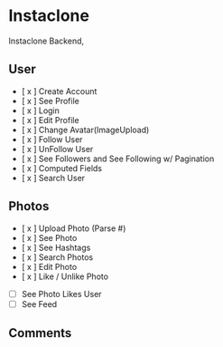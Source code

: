 # Instaclone

Instaclone Backend,

## User

- [ x ] Create Account
- [ x ] See Profile
- [ x ] Login
- [ x ] Edit Profile
- [ x ] Change Avatar(ImageUpload)
- [ x ] Follow User
- [ x ] UnFollow User
- [ x ] See Followers and See Following w/ Pagination
- [ x ] Computed Fields
- [ x ] Search User

## Photos

- [ x ] Upload Photo (Parse #)
- [ x ] See Photo
- [ x ] See Hashtags
- [ x ] Search Photos
- [ x ] Edit Photo
- [ x ] Like / Unlike Photo
- [ ] See Photo Likes User
- [ ] See Feed

## Comments
